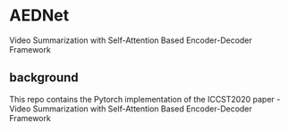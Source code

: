 # AEDNet
Video Summarization with Self-Attention Based Encoder-Decoder Framework

## background
This repo contains the Pytorch implementation of the ICCST2020 paper - Video Summarization with Self-Attention Based Encoder-Decoder Framework
